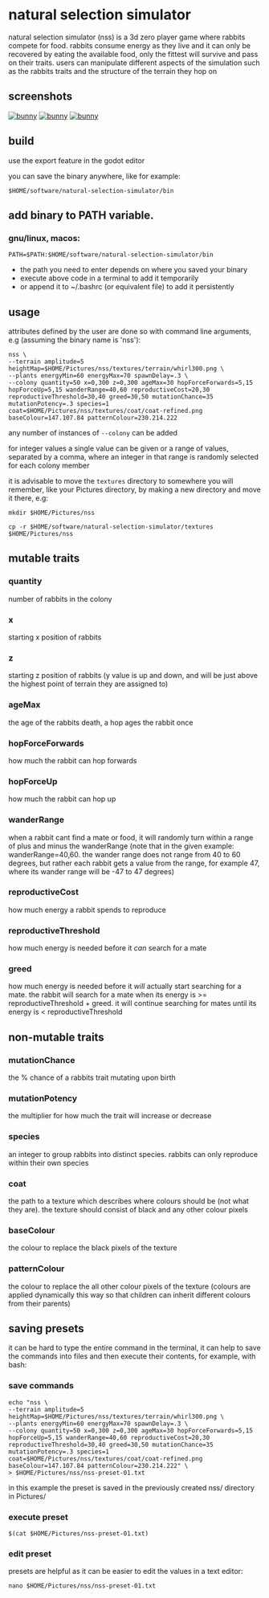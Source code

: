 # natural selection simulator

natural selection simulator (nss) is a 3d zero player game where rabbits compete for food.
rabbits consume energy as they live and it can only be recovered by eating the available food, only the fittest will survive and pass on their traits. 
users can manipulate different aspects of the simulation such as the rabbits traits and the structure of the terrain they hop on

## screenshots
[![bunny](https://raw.githubusercontent.com/pan-troglodytes/natural-selection-simulator/master/screenshots/bunny01.png)](bunny)
[![bunny](https://raw.githubusercontent.com/pan-troglodytes/natural-selection-simulator/master/screenshots/bunny02.png)](bunny)
[![bunny](https://raw.githubusercontent.com/pan-troglodytes/natural-selection-simulator/master/screenshots/bunny03.png)](bunny)

## build

use the export feature in the godot editor

you can save the binary anywhere, like for example:
```
$HOME/software/natural-selection-simulator/bin
```

## add binary to PATH variable. 

### gnu/linux, macos:
```
PATH=$PATH:$HOME/software/natural-selection-simulator/bin

```
+ the path you need to enter depends on where you saved your binary
+ execute above code in a terminal to add it temporarily
+ or append it to ~/.bashrc (or equivalent file) to add it persistently

## usage

attributes defined by the user are done so with command line arguments, e.g (assuming the binary name is 'nss'):

```
nss \
--terrain amplitude=5 heightMap=$HOME/Pictures/nss/textures/terrain/whirl300.png \
--plants energyMin=60 energyMax=70 spawnDelay=.3 \
--colony quantity=50 x=0,300 z=0,300 ageMax=30 hopForceForwards=5,15 hopForceUp=5,15 wanderRange=40,60 reproductiveCost=20,30 reproductiveThreshold=30,40 greed=30,50 mutationChance=35 mutationPotency=.3 species=1 coat=$HOME/Pictures/nss/textures/coat/coat-refined.png baseColour=147.107.84 patternColour=230.214.222
```
any number of instances of ``--colony`` can be added

for integer values a single value can be given or a range of values, separated by a comma, where an integer in that range is randomly selected for each colony member 

it is advisable to move the ``textures`` directory to somewhere you will remember, like your Pictures directory, by making a new directory and move it there, e.g:

```
mkdir $HOME/Pictures/nss
```
```
cp -r $HOME/software/natural-selection-simulator/textures $HOME/Pictures/nss
```

## mutable traits
	
### quantity

number of rabbits in the colony

### x

starting x position of rabbits

### z

starting z position of rabbits (y value is up and down, and will be just above the highest point of terrain they are assigned to)

### ageMax

the age of the rabbits death, a hop ages the rabbit once

### hopForceForwards

how much the rabbit can hop forwards

### hopForceUp

how much the rabbit can hop up

### wanderRange

when a rabbit cant find a mate or food, it will randomly turn within a range of plus and minus the wanderRange (note that in the given example: wanderRange=40,60. the wander range does not range from 40 to 60 degrees, but rather each rabbit gets a value from the range, for example 47, where its wander range will be -47 to 47 degrees)

### reproductiveCost 

how much energy a rabbit spends to reproduce

### reproductiveThreshold

how much energy is needed before it *can* search for a mate

### greed

how much energy is needed before it *will* actually start searching for a mate. the rabbit will search for a mate when its energy is >= reproductiveThreshold + greed. it will continue searching for mates until its energy is < reproductiveThreshold
## non-mutable traits

### mutationChance

the % chance of a rabbits trait mutating upon birth 

### mutationPotency

the multiplier for how much the trait will increase or decrease

### species

an integer to group rabbits into distinct species. rabbits can only reproduce within their own species

### coat

the path to a texture which describes where colours should be (not what they are). the texture should consist of black and any other colour pixels

### baseColour

the colour to replace the black pixels of the texture

### patternColour

the colour to replace the all other colour pixels of the texture (colours are applied dynamically this way so that children can inherit different colours from their parents)

## saving presets

it can be hard to type the entire command in the terminal, it can help to save the commands into files and then execute their contents, for example, with bash:

### save commands

```
echo "nss \
--terrain amplitude=5 heightMap=$HOME/Pictures/nss/textures/terrain/whirl300.png \
--plants energyMin=60 energyMax=70 spawnDelay=.3 \
--colony quantity=50 x=0,300 z=0,300 ageMax=30 hopForceForwards=5,15 hopForceUp=5,15 wanderRange=40,60 reproductiveCost=20,30 reproductiveThreshold=30,40 greed=30,50 mutationChance=35 mutationPotency=.3 species=1 coat=$HOME/Pictures/nss/textures/coat/coat-refined.png baseColour=147.107.84 patternColour=230.214.222" \
> $HOME/Pictures/nss/nss-preset-01.txt

```

in this example the preset is saved in the previously created nss/ directory in Pictures/

### execute preset

```
$(cat $HOME/Pictures/nss-preset-01.txt)
```

### edit preset

presets are helpful as it can be easier to edit the values in a text editor:

```
nano $HOME/Pictures/nss/nss-preset-01.txt
```
